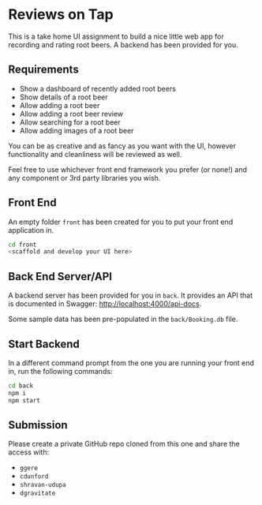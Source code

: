 # Reviews on Tap

This is a take home UI assignment to build a nice little web app for recording and rating root beers.  A backend has been provided for you.

## Requirements

* Show a dashboard of recently added root beers
* Show details of a root beer
* Allow adding a root beer
* Allow adding a root beer review
* Allow searching for a root beer
* Allow adding images of a root beer

You can be as creative and as fancy as you want with the UI, however functionality and cleanliness will be reviewed as well.

Feel free to use whichever front end framework you prefer (or none!) and any component or 3rd party libraries you wish.

## Front End

An empty folder `front` has been created for you to put your front end application in.

```sh
cd front
<scaffold and develop your UI here>
```

## Back End Server/API

A backend server has been provided for you in `back`.  It provides an API that is documented in Swagger: [http://localhost:4000/api-docs](http://localhost:4000/api-docs).

Some sample data has been pre-populated in the `back/Booking.db` file.

## Start Backend

In a different command prompt from the one you are running your front end in, run the following commands:

```sh
cd back
npm i
npm start
```

## Submission

Please create a private GitHub repo cloned from this one and share the access with:

* `ggere`
* `cdunford`
* `shravan-udupa`
* `dgravitate`
